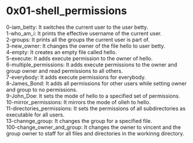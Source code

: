 # 0x01-shell_permissions
0-iam_betty: It switches the current user to the user betty.  
1-who_am_i: It prints the effective username of the current user.  
2-groups: It prints all the groups the current user is part of.  
3-new_owner: It changes the owner of the file hello to user betty.  
4-empty: It creates an empty file called hello.  
5-execute: It adds execute permission to the owner of hello.  
6-multiple_permissions: It adds execute permissions to the owner and group owner and read permissions to all others.  
7-everybody: It adds execute permissions for everybody.  
8-James_Bond: It adds all permissions for other users while setting owner and group to no permissions.  
9-John_Doe: It sets the mode of hello to a specified set of permissions.  
10-mirror_permissions:  It mirrors the mode of olleh to hello.  
11-directories_permissions: It sets the permissions of all subdirectories as executable for all users.  
13-channge_group: It changes the group for a specified file.  
100-change_owner_and_group: It changes the owner to vincent and the group owner to staff for all files and directories in the workinng directory.  
